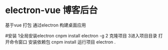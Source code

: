 ﻿# electron-vue 博客后台 
基于vue 打包 通过electron 构建桌面应用

#安装
1全局安装electron 
cnpm install electron -g
2 克隆项目 
3进入项目目录 打开命令窗口
安装依赖包 cnpm install
运行项目 electron .



